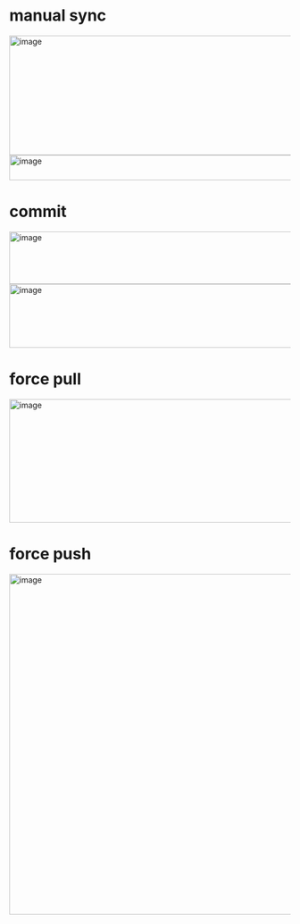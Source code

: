 # manual sync

<img width="547" height="214" alt="image" src="https://github.com/user-attachments/assets/f0a63c4e-6453-4d2a-9504-98d37c37280e" />
<img width="526" height="45" alt="image" src="https://github.com/user-attachments/assets/a4405f16-7ddf-49d5-89be-9e40c2630dd0" />

# commit

<img width="528" height="94" alt="image" src="https://github.com/user-attachments/assets/39b3711c-993a-4d22-9a30-afb2cbe1a635" />

<img width="1288" height="114" alt="image" src="https://github.com/user-attachments/assets/e53c9391-2c4a-4e56-9aaf-f204a912b4d5" />

# force pull

<img width="721" height="221" alt="image" src="https://github.com/user-attachments/assets/0bad6530-1e9d-4744-b04b-70f672278d7f" />

# force push

<img width="895" height="610" alt="image" src="https://github.com/user-attachments/assets/d05b16f4-75b3-40aa-a79b-c1b2378ee553" />



